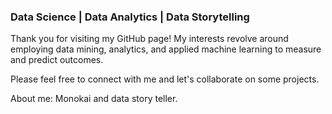 ###                                                         Data Science | Data Analytics | Data Storytelling

Thank you for visiting my GitHub page! My interests revolve around employing data mining, analytics, and applied machine learning to measure and predict outcomes. 

Please feel free to connect with me and let's collaborate on some projects.

About me: Monokai and data story teller.




<!--
**artwang31/artwang31** is a ✨ _special_ ✨ repository because its `README.md` (this file) appears on your GitHub profile.

Here are some ideas to get you started:

- 🔭 I’m currently working on ...
- 🌱 I’m currently learning ...
- 👯 I’m looking to collaborate on ...
- 🤔 I’m looking for help with ...
- 💬 Ask me about ...
- 📫 How to reach me: ...
- 😄 Pronouns: ...
- ⚡ Fun fact: ...
-->
